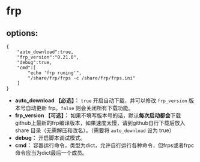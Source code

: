# frp

## options:

```
{
    "auto_download":true,
    "frp_version":"0.21.0",
    "debug":true,
    "cmd":[
        "echo 'frp runing'",
        "/share/frp/frps -c /share/frp/frps.ini"
    ]
}
```

- **auto_download 【必选】：** `true` 开启自动下载，并可以修改 `frp_version` 版本号自动更新 frp。`false` 则会关闭所有下载功能。
- **frp_version 【可选】：** 如果不填写版本号的话，默认**每次启动都会**下载github上最新的frp编译版本，如果速度太慢，请到github自行下载后放入 share 目录（无需解压和改名）。（需要将 `auto_download` 设为 true）
- **debug：** 开启脚本调试模式。 
- **cmd：** 容器运行命令，类型为dict，允许自行运行各种命令，但frps或者frpc命令应当为dict最后一个成员。

